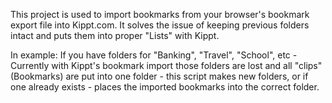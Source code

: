 This project is used to import bookmarks from your browser's bookmark export file into Kippt.com. It solves the issue of keeping previous folders intact and puts them into proper "Lists" with Kippt.

In example: If you have folders for "Banking", "Travel", "School", etc - Currently with Kippt's bookmark import those folders are lost and all "clips" (Bookmarks) are put into one folder - this script makes new folders, or if one already exists - places the imported bookmarks into the correct folder.